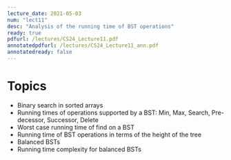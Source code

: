 ```yaml
---
lecture_date: 2021-05-03
num: "lect11"
desc: "Analysis of the running time of BST operations"
ready: true
pdfurl: /lectures/CS24_Lecture11.pdf
annotatedpdfurl: /lectures/CS24_Lecture11_ann.pdf
annotatedready: false
---
```



# Topics

* Binary search in sorted arrays
* Running times of operations supported by a BST: Min, Max, Search, Pre-decessor, Successor, Delete
* Worst case running time of find on a BST
* Running time of BST operations in terms of the height of the tree
* Balanced BSTs
* Running time complexity for balanced BSTs




